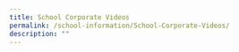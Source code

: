```yaml
---
title: School Corporate Videos
permalink: /school-information/School-Corporate-Videos/
description: ""
---
```

